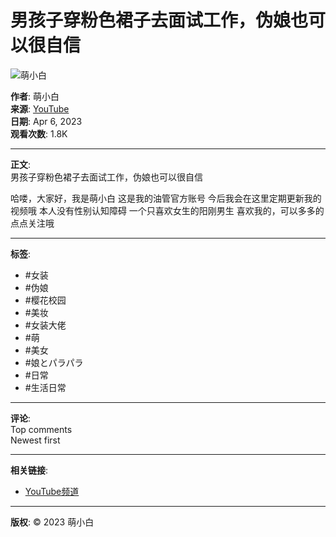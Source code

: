 # 男孩子穿粉色裙子去面试工作，伪娘也可以很自信

![萌小白](https://yt3.ggpht.com/rHfhSE6NdcPVJOXW8LWzqIlyG5VA5RNw1eKV604eHNCiPyQMBnaQKU_9jr67pRWcSXSKeHntbks=s48-c-k-c0x00ffffff-no-rj)

**作者**: 萌小白  
**来源**: [YouTube](https://www.youtube.com/@MengXiaoBai)  
**日期**: Apr 6, 2023  
**观看次数**: 1.8K  

---

**正文**:  
男孩子穿粉色裙子去面试工作，伪娘也可以很自信

哈喽，大家好，我是萌小白 这是我的油管官方账号 今后我会在这里定期更新我的视频哦 本人没有性别认知障碍 一个只喜欢女生的阳刚男生 喜欢我的，可以多多的点点关注哦  

---

**标签**:  
- #女装  
- #伪娘  
- #樱花校园  
- #美妆  
- #女装大佬  
- #萌  
- #美女  
- #娘とパラパラ  
- #日常  
- #生活日常  

---

**评论**:  
Top comments  
Newest first  

---

**相关链接**:  
- [YouTube频道](https://www.youtube.com/channel/UCDYn-S3le2VJYwSt1GuuTgA)  

---

**版权**: © 2023 萌小白
<!-- tcd_original_link https://www.youtube.com/watch?v=nzVEaqqb4vg -->
